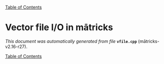 
[Table of Contents](README.md)


# Vector file I/O in mātricks
_This document was automatically generated from file_ **`vfile.cpp`** (mātricks-v2.16-r27).


[Table of Contents](README.md)
